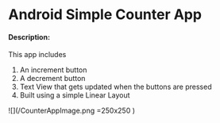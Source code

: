 # Android Simple Counter App
#### Description:
This app includes 
1. An increment button
2. A decrement button
3. Text View that gets updated when the buttons are pressed
4. Built using a simple Linear Layout

![](/CounterAppImage.png =250x250 )

